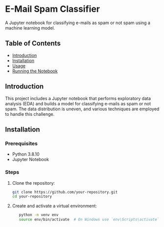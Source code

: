 # E-Mail Spam Classifier

A Jupyter notebook for classifying e-mails as spam or not spam using a machine learning model.

## Table of Contents

- [Introduction](#introduction)
- [Installation](#installation)
- [Usage](#usage)
- [Running the Notebook](#running-the-notebook)


## Introduction

This project includes a Jupyter notebook that performs exploratory data analysis (EDA) and builds a model for classifying e-mails as spam or not spam. The data distribution is uneven, and various techniques are employed to handle this challenge.

## Installation

### Prerequisites

- Python 3.8.10
- Jupyter Notebook

### Steps

1. Clone the repository:

   ```bash
   git clone https://github.com/your-repository.git
   cd your-repository
2. Create and activate a virtual environment:
   ```bash
      python -m venv env
      source env/bin/activate  # On Windows use `env\Scripts\activate`
